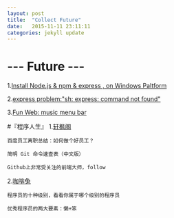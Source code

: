 ```yaml
---
layout: post
title:  "Collect Future"
date:   2015-11-11 23:11:11
categories: jekyll update
---
```

# --- Future ---
1.[Install Node.js & npm & express , on Windows Paltform][Link1]

2.[express problem:"sh: express: command not found"][Link2]

3.[Fun Web: music menu bar][Link3]

#『程序人生』
1.[轩枫阁][Link4]
		
	百度员工离职总结：如何做个好员工？
	
	简明 Git 命令速查表（中文版）
	
	Github上非常受关注的前端大师，follow
	
2.[咖啡兔][Link5]

	程序员的十种级别，看看你属于哪个级别的程序员
	
	优秀程序员的两大要素：懒+笨

[Link1]: http://www.cnblogs.com/seanlv/archive/2011/11/22/2258716.html
[Link2]: http://www.xuanfengge.com/express-install-command-not-found-problems-after.html
[Link3]: http://www.xuanfengge.com/
[Link4]: http://www.xuanfengge.com/category/code
[Link5]: http://www.kafeitu.me/categories.html